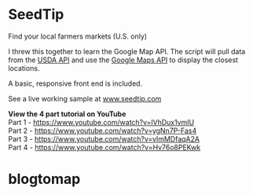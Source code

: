 SeedTip
=======

Find your local farmers markets (U.S. only)

I threw this together to learn the Google Map API. The script will pull data from the <a href="http://search.ams.usda.gov/farmersmarkets/v1/svcdesc.html">USDA API</a> and use 
the <a href="https://developers.google.com/maps/documentation/javascript/tutorial">Google Maps API</a> to display the closest locations.

A basic, responsive front end is included.

See a live working sample at www.seedtip.com

<b>View the 4 part tutorial on YouTube</b><br>
Part 1 - https://www.youtube.com/watch?v=lVhDux1vmIU<br>
Part 2 - https://www.youtube.com/watch?v=ygNn7P-Fas4<br>
Part 3 - https://www.youtube.com/watch?v=vImMDfaqA2A<br>
Part 4 - https://www.youtube.com/watch?v=Hv76o8PEKwk<br>
# blogtomap
